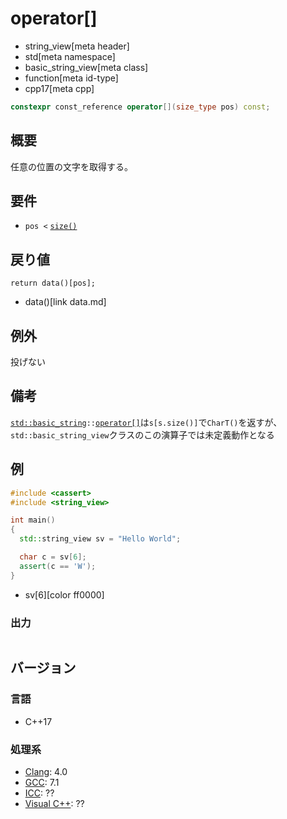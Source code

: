 # operator[]
* string_view[meta header]
* std[meta namespace]
* basic_string_view[meta class]
* function[meta id-type]
* cpp17[meta cpp]

```cpp
constexpr const_reference operator[](size_type pos) const;
```

## 概要
任意の位置の文字を取得する。


## 要件
- `pos <` [`size()`](size.md)


## 戻り値
```
return data()[pos];
```
* data()[link data.md]


## 例外
投げない


## 備考
[`std::basic_string`](/reference/string/basic_string.md)`::`[`operator[]`](/reference/string/basic_string/op_at.md)は`s[s.size()]`で`CharT()`を返すが、`std::basic_string_view`クラスのこの演算子では未定義動作となる


## 例
```cpp example
#include <cassert>
#include <string_view>

int main()
{
  std::string_view sv = "Hello World";

  char c = sv[6];
  assert(c == 'W');
}
```
* sv[6][color ff0000]

### 出力
```
```


## バージョン
### 言語
- C++17

### 処理系
- [Clang](/implementation.md#clang): 4.0
- [GCC](/implementation.md#gcc): 7.1
- [ICC](/implementation.md#icc): ??
- [Visual C++](/implementation.md#visual_cpp): ??
